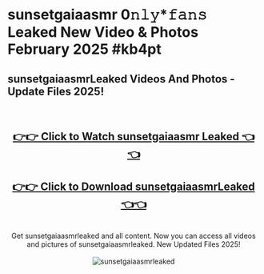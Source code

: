 # sunsetgaiaasmr 0𝚗𝚕𝚢*𝚏𝚊𝚗𝚜 Leaked New Video & Photos February 2025 #kb4pt

<h2>sunsetgaiaasmrLeaked Videos And Photos - Update Files 2025!</h2>
<br>
<div align="center">
<h2><a href="https://mediaupload.pro?title=sunsetgaiaasmr&ref=11F" rel="nofollow">👉👉 Click to Watch sunsetgaiaasmr Leaked 👈👈</a></h2>
<h2><a href="https://mediaupload.pro?title=sunsetgaiaasmr&ref=11F" rel="nofollow">👉👉 Click to Download sunsetgaiaasmrLeaked 👈👈</a></h2>
<br>
Get sunsetgaiaasmrleaked and all content. Now you can access all videos and pictures of sunsetgaiaasmrleaked. New Updated Files 2025!
<br>
<br>
<a href="https://mediaupload.pro?title=sunsetgaiaasmr&ref=11F" rel="nofollow" data-target="animated-image.originalLink"><img src="https://i.ibb.co/Gkj2r4b/banner.png" alt="sunsetgaiaasmrleaked" style="max-width: 100%; display: inline-block;" data-target="animated-image.originalImage"></a>
</div>
<br>

